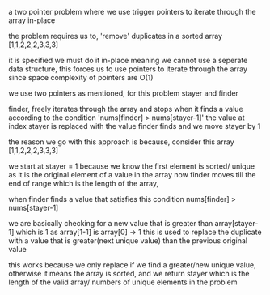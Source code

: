 a two pointer problem where we use trigger pointers to iterate through the array in-place

the problem requires us to, 'remove' duplicates in a sorted array
[1,1,2,2,2,3,3,3]

it is specified we must do it in-place meaning we cannot use a seperate data structure, this forces us to use pointers
to iterate through the array since space complexity of pointers are O(1)

we use two pointers as mentioned, for this problem
stayer and finder

finder, freely iterates through the array and stops when it finds a value according to the condition 'nums[finder] > nums[stayer-1]'
the value at index stayer is replaced with the value finder finds and we move stayer by 1

the reason we go with this approach is because,
consider this array
[1,1,2,2,2,3,3,3]

we start at stayer = 1 because we know the first element is sorted/ unique as it is the original element of a value in the array
now finder moves till the end of range which is the length of the array,

when finder finds a value that satisfies this condition 
nums[finder] > nums[stayer-1]

we are basically checking for a new value that is greater than array[stayer-1] which is 1 as array[1-1] is array[0] -> 1
this is used to replace the duplicate with a value that is greater(next unique value) than the previous original value

this works because we only replace if we find a greater/new unique value, otherwise it means the array is sorted, and we return stayer which is the length of the valid array/ numbers of unique elements in the problem